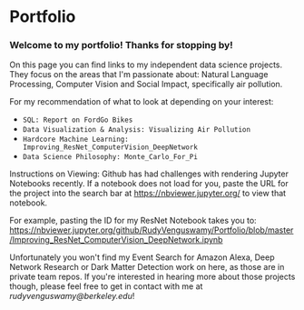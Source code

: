 # Portfolio
### Welcome to my portfolio! Thanks for stopping by!

On this page you can find links to my independent data science projects. They focus on the areas that I'm passionate about: Natural Language Processing, Computer Vision and Social Impact, specifically air pollution. 

For my recommendation of what to look at depending on your interest:
- `SQL: Report on FordGo Bikes`
- `Data Visualization & Analysis: Visualizing Air Pollution`
- `Hardcore Machine Learning: Improving_ResNet_ComputerVision_DeepNetwork`
- `Data Science Philosophy: Monte_Carlo_For_Pi`

Instructions on Viewing:
Github has had challenges with rendering Jupyter Notebooks recently. If a notebook does not load for you, paste the URL for the project into the search bar at https://nbviewer.jupyter.org/ to view that notebook. 

For example, pasting the ID for my ResNet Notebook takes you to:
https://nbviewer.jupyter.org/github/RudyVenguswamy/Portfolio/blob/master/Improving_ResNet_ComputerVision_DeepNetwork.ipynb

Unfortunately you won't find my Event Search for Amazon Alexa, Deep Network Research or Dark Matter Detection work on here, as those are in private team repos. If you're interested in hearing more about those projects though, please feel free to get in contact with me at _rudyvenguswamy@berkeley.edu_!



